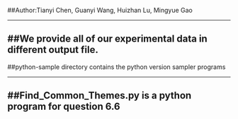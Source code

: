 ##Author:Tianyi Chen, Guanyi Wang, Huizhan Lu, Mingyue Gao

-----------------
##We provide all of our experimental data in different output file.
----
##python-sample directory contains the python version sampler programs

------
##Find_Common_Themes.py is a python program for question 6.6
-------
